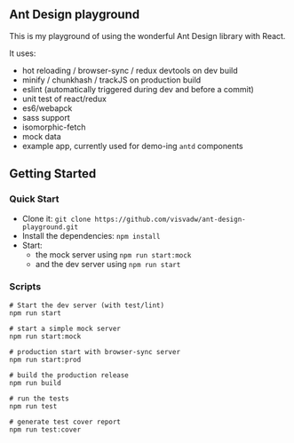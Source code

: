 ## Ant Design playground

This is my playground of using the wonderful Ant Design library with React.

It uses:
- hot reloading / browser-sync / redux devtools on dev build
- minify / chunkhash / trackJS on production build
- eslint (automatically triggered during dev and before a commit)
- unit test of react/redux
- es6/webapck
- sass support
- isomorphic-fetch
- mock data
- example app, currently used for demo-ing `antd` components

## Getting Started
### Quick Start
* Clone it: `git clone https://github.com/visvadw/ant-design-playground.git`
* Install the dependencies: `npm install`
* Start:
  * the mock server using `npm run start:mock`
  * and the dev server using `npm run start`

### Scripts

```shell
# Start the dev server (with test/lint)
npm run start 

# start a simple mock server
npm run start:mock

# production start with browser-sync server
npm run start:prod

# build the production release
npm run build

# run the tests
npm run test

# generate test cover report
npm run test:cover

```

